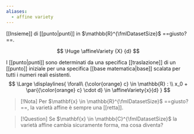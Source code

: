 ```yaml
---
aliases:
  - affine variety
---
```

[[Insieme]] di [[punto|punti]] in $\mathbb{R}^{\fmlDatasetSize}$ ==giusto?==.

$$
\Huge
\affineVariety
	{X}
	{d}
$$

I [[punto|punti]] sono determinati da una specifica [[traslazione]] di un [[punto]] iniziale per una specifica [[base matematica|base]] scalata per tutti i numeri reali esistenti.
$$
\Large
\displaylines{
	\forall\ {\color{orange} c} 
	\in \mathbb{R} :
	\\ 
	x_0 + \par{{\color{orange} c} \cdot d} 
	\in \affineVariety{x}{d}
}
$$

> [!Nota]
> Per $\mathbf{x} \in \mathbb{R}^{\fmlDatasetSize}$ ==giusto?==, la varietà affine è sempre una [[retta]].

> [!Question]
> Se $\mathbf{x} \in \mathbb{C}^{\fmlDatasetSize}$ la varietà affine cambia sicuramente forma, ma cosa diventa?
